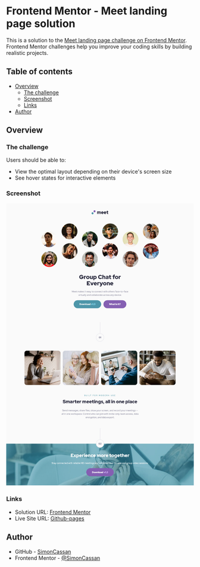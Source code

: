 # Frontend Mentor - Meet landing page solution

This is a solution to the [Meet landing page challenge on Frontend Mentor](https://www.frontendmentor.io/challenges/meet-landing-page-rbTDS6OUR). Frontend Mentor challenges help you improve your coding skills by building realistic projects. 

## Table of contents

- [Overview](#overview)
  - [The challenge](#the-challenge)
  - [Screenshot](#screenshot)
  - [Links](#links)
- [Author](#author)

## Overview

### The challenge

Users should be able to:

- View the optimal layout depending on their device's screen size
- See hover states for interactive elements

### Screenshot

![](./assets/img/screenshot.jpg)

### Links

- Solution URL: [Frontend Mentor](https://www.frontendmentor.io/solutions/responsive-landing-page-with-flexbox-1Dqxt5Suhf)
- Live Site URL: [Github-pages](https://simoncassan.github.io/Front-end-Mentor_challenges/Front-end-mentor_Meet-landing-page/)

## Author

- GitHub - [SimonCassan](https://github.com/SimonCassan)
- Frontend Mentor - [@SimonCassan](https://www.frontendmentor.io/profile/SimonCassan)